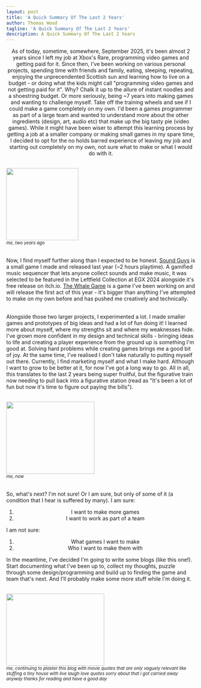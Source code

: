 ```yaml
---
layout: post
title: 'A Quick Summary Of The Last 2 Years'
author: Thomas Wood
tagline: 'A Quick Summary Of The Last 2 Years'
description: A Quick Summary Of The Last 2 Years
---
```


<p align="center">
  As of today, sometime, somewhere, September 2025, it's been almost 2 years since I left my job at Xbox's Rare, programming video games and getting paid for it. Since then, I've been working on various personal projects, spending time with friends and family, eating, sleeping, repeating, enjoying the unprecendented Scottish sun and learning how to live on a budget - or doing what the kids might call "programming video games and not getting paid for it". Why? Chalk it up to the allure of instant noodles and a shoestring budget. Or more seriously, being ~7 years into making games and wanting to challenge myself. Take off the training wheels and see if I could make a game completely on my own. I'd been a games programmer as part of a large team and wanted to understand more about the other ingredients (design, art, audio etc) that make up the big tasty pie (video games). While it might have been wiser to attempt this learning process by getting a job at a smaller company or making small games in my spare time, I decided to opt for the no holds barred experience of leaving my job and starting out completely on my own, not sure what to make or what I would do with it. <br/><br/>
  
  <img src="https://twood27897.github.io/assets/backtothefuture.gif" width="192" height="192"><br/><sup><i>me, two years ago</i></sup><br/><br/>
  
  Now, I find myself further along than I expected to be honest. <a href="https://twood27897.github.io/pages/sound-guys.html">Sound Guys</a> is a small game I made and released last year (~2 hours playtime). A gamified music sequencer that lets anyone collect sounds and make music, it was selected to be featured in the Leftfield Collection at EGX 2024 alongside it's free release on itch.io. <a href="https://twood27897.github.io/pages/whale-game.html">The Whale Game</a> is a game I've been working on and will release the first act of this year - it's bigger than anything I've attempted to make on my own before and has pushed me creatively and technically. <br/><br/>
  
  Alongside those two larger projects, I experimented a lot. I made smaller games and prototypes of big ideas and had a lot of fun doing it! I learned more about myself, where my strengths sit and where my weaknesses hide. I've grown more confident in my design and technical skills - bringing ideas to life and creating a player experience from the ground up is something I'm good at. Solving hard problems while creating games brings me a good bit of joy. At the same time, I've realised I don't take naturally to putting myself out there. Currently, I find marketing myself and what I make hard. Although I want to grow to be better at it, for now I've got a long way to go. All in all, this translates to the last 2 years being super fruitful, but the figurative train now needing to pull back into a figurative station (read as "It's been a lot of fun but now it's time to figure out paying the bills"). <br/><br/>
  
  <img src="https://twood27897.github.io/assets/thehobbit.gif" width="235" height="192"><br/><sup><i>me, now</i></sup><br/><br/>
  
  So, what's next? I'm not sure! Or I am sure, but only of some of it (a condition that I hear is suffered by many). I am sure:<ol type="1"  align="center"><li>I want to make more games</li><li>I want to work as part of a team</li></ol><p align="center">

I am not sure:<ol type="1"  align="center"><li>What games I want to make</li><li>Who I want to make them with</li></ol><p align="center">

In the meantime, I've decided I'm going to write some blogs (like this one!). Start documenting what I've been up to, collect my thoughts, puzzle through some design/programming and build up to finding the game and team that's next. And I'll probably make some more stuff while I'm doing it.<br/><br/>
  
  <img src="https://twood27897.github.io/assets/ferrisbueller.gif" width="261" height="192"><br/><sup><i>me, continuing to plaster this blog with movie quotes that are only vaguely relevant like stuffing a tiny house with live laugh love quotes sorry about that i got carried away anyway thanks for reading and have a good day</i></sup>
</p>
